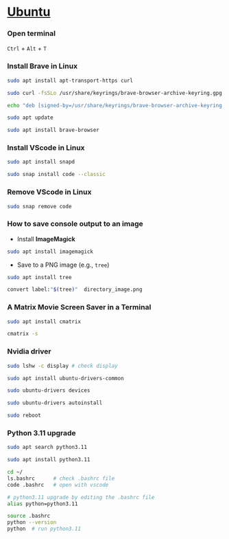 # [Ubuntu](https://ubuntu.com/)

### Open terminal

`Ctrl` + `Alt` + `T`

### Install Brave in Linux

```sh
sudo apt install apt-transport-https curl
```

```sh
sudo curl -fsSLo /usr/share/keyrings/brave-browser-archive-keyring.gpg https://brave-browser-apt-release.s3.brave.com/brave-browser-archive-keyring.gpg
```

```sh
echo "deb [signed-by=/usr/share/keyrings/brave-browser-archive-keyring.gpg arch=amd64] https://brave-browser-apt-release.s3.brave.com/ stable main"|sudo tee /etc/apt/sources.list.d/brave-browser-release.list
```

```sh
sudo apt update
```

```sh
sudo apt install brave-browser
```

### Install VScode in Linux

```sh 
sudo apt install snapd 
```

```sh
sudo snap install code --classic
```



### Remove VScode in Linux

```sh
sudo snap remove code
```

### How to save console output to an image

- Install **ImageMagick**

```sh
sudo apt install imagemagick
```

- Save to a PNG image (e.g., `tree`)

```sh
sudo apt install tree
```

```sh
convert label:"$(tree)"  directory_image.png
```


### A Matrix Movie Screen Saver in a Terminal 

```sh
sudo apt install cmatrix
```

```sh
cmatrix -s
```

### Nvidia driver

```sh
sudo lshw -c display # check display 
```

```sh
sudo apt install ubuntu-drivers-common 
```

```sh
sudo ubuntu-drivers devices
```

```sh
sudo ubuntu-drivers autoinstall
```

```sh
sudo reboot
```

### Python 3.11 upgrade

```sh
sudo apt search python3.11
```

```sh
sudo apt install python3.11
```

```sh
cd ~/
ls.bashrc      # check .bashrc file
code .bashrc   # open with vscode
```

```sh
# python3.11 upgrade by editing the .bashrc file 
alias python=python3.11
```

```sh
source .bashrc
python --version
python  # run python3.11
```
